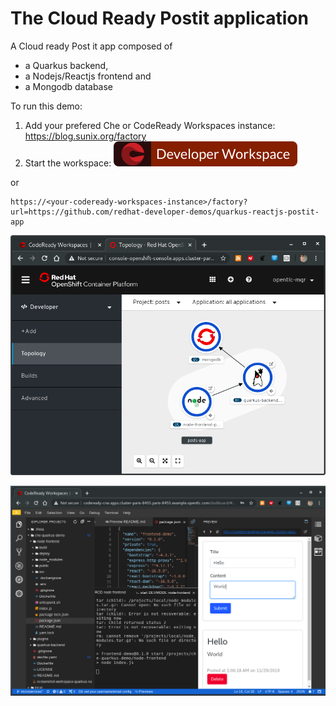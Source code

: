 # The Cloud Ready Postit application
A Cloud ready Post it app composed of
- a Quarkus backend,
- a Nodejs/Reactjs frontend and
- a Mongodb database


To run this demo:

1. Add your prefered Che or CodeReady Workspaces instance: https://blog.sunix.org/factory 
2. Start the workspace: [![Contribute](factory-contribute.svg)](https://blog.sunix.org/factory?url=https://github.com/redhat-developer-demos/quarkus-reactjs-postit-app)

or

```
https://<your-codeready-workspaces-instance>/factory?url=https://github.com/redhat-developer-demos/quarkus-reactjs-postit-app
```


![Application topology](topology.png "Application Topology")

![CodeReady Workspaces](codeready-workspaces-preview.png "CodeReady Workspaces")
